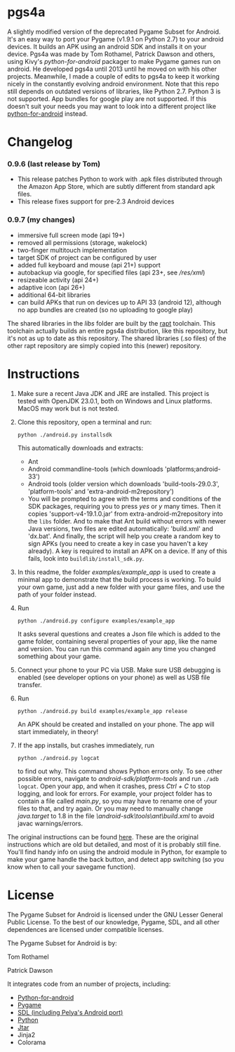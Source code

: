 # pgs4a
A slightly modified version of the deprecated Pygame Subset for Android. It's an easy way to port your Pygame (v1.9.1 on Python 2.7) to your android devices. It builds an APK using an android SDK and installs it on your device.
Pgs4a was made by Tom Rothamel, Patrick Dawson and others, using Kivy's *python-for-android* packager to make Pygame games run on android.
He developed pgs4a until 2013 until he moved on with his other projects.
Meanwhile, I made a couple of edits to pgs4a to keep it working nicely in the constantly evolving android environment. Note that this repo still depends on outdated versions of libraries, like Python 2.7. Python 3 is not supported. App bundles for google play are not supported. If this doesn't suit your needs you may want to look into a different project like [python-for-android](https://github.com/kivy/python-for-android) instead.

# Changelog

### 0.9.6 (last release by Tom)
* This release patches Python to work with .apk files distributed through the Amazon App Store, which are subtly different from standard apk files.
* This release fixes support for pre-2.3 Android devices

### 0.9.7 (my changes)
* immersive full screen mode (api 19+)
* removed all permissions (storage, wakelock)
* two-finger multitouch implementation
* target SDK of project can be configured by user
* added full keyboard and mouse (api 21+) support
* autobackup via google, for specified files (api 23+, see */res/xml*)
* resizeable activity (api 24+)
* adaptive icon (api 26+)
* additional 64-bit libraries
* can build APKs that run on devices up to API 33 (android 12), although no app bundles are created (so no uploading to google play)

The shared libraries in the *libs* folder are built by the [rapt](https://github.com/startgridsrc/rapt) toolchain. This toolchain actually builds an entire pgs4a distribution, like this repository, but it's not as up to date as this repository. The shared libraries (.so files) of the other rapt repository are simply copied into this (newer) repository. 

# Instructions
1. Make sure a recent Java JDK and JRE are installed. This project is tested with OpenJDK 23.0.1, both on Windows and Linux platforms. MacOS may work but is not tested.
1. Clone this repository, open a terminal and run:
   
   ```
   python ./android.py installsdk
   ```
   This automatically downloads and extracts:
   - Ant
   - Android commandline-tools (which downloads 'platforms;android-33')
   - Android tools (older version which downloads 'build-tools-29.0.3', 'platform-tools' and 'extra-android-m2repository')
    - You will be prompted to agree with the terms and conditions of the SDK packages, requiring you to press *yes* or *y* many times. Then it copies 'support-v4-19.1.0.jar' from extra-android-m2repository into the `libs` folder. And to make that Ant build without errors with newer Java versions, two files are edited automatically: 'build.xml' and 'dx.bat'. And finally, the script will help you create a random key to sign APKs (you need to create a key in case you haven't a key already). A key is required to install an APK on a device.
If any of this fails, look into `buildlib/install_sdk.py`.
1. In this readme, the folder *examples/example_app* is used to create a minimal app to demonstrate that the build process is working. To build your own game, just add a new folder with your game files, and use the path of your folder instead.
1. Run
   ```
   python ./android.py configure examples/example_app
   ```
   It asks several questions and creates a Json file which is added to the game folder, containing several properties of your app, like the name and version. You can run this command again any time you changed something about your game.
1. Connect your phone to your PC via USB. Make sure USB debugging is enabled (see developer options on your phone) as well as USB file transfer.
1. Run
   ```
   python ./android.py build examples/example_app release
   ```
   An APK should be created and installed on your phone. The app will start immediately, in theory!
1. If the app installs, but crashes immediately, run
   ```
   python ./android.py logcat
   ```
    to find out why. This command shows Python errors only. To see other possible errors, navigate to *android-sdk/platform-tools* and run `./adb logcat`. Open your app, and when it crashes, press *Ctrl + C* to stop logging, and look for errors. For example, your project folder has to contain a file called *main.py*, so you may have to rename one of your files to that, and try again. Or you may need to manually change *java.target* to 1.8 in the file *\android-sdk\tools\ant\build.xml* to avoid javac warnings/errors.

The original instructions can be found [here](https://github.com/startgridsrc/rapt/blob/master/doc/android-packaging.rst).
These are the original instructions which are old but detailed, and most of it is probably still fine. You'll find handy info on using the android module in Python, for example to make your game handle the back button, and detect app switching (so you know when to call your savegame function).

# License
The Pygame Subset for Android is licensed under the GNU Lesser General Public License. To the best of our knowledge, Pygame, SDL, and all other dependences are licensed under compatible licenses.

The Pygame Subset for Android is by:

Tom Rothamel

Patrick Dawson

It integrates code from an number of projects, including:

* [Python-for-android](https://github.com/kivy/python-for-android)
* [Pygame](https://www.pygame.org/news)
* [SDL (including Pelya's Android port)](https://github.com/pelya/commandergenius)
* [Python](https://www.python.org/)
* [Jtar](https://github.com/kamranzafar/jtar)
* Jinja2
* Colorama
